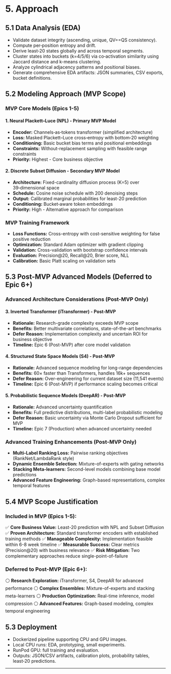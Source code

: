 # 5. Approach

## 5.1 Data Analysis (EDA)

* Validate dataset integrity (ascending, unique, QV==QS consistency).
* Compute per‑position entropy and drift.
* Derive least‑20 states globally and across temporal segments.
* Cluster states into buckets (k=4/5/6) via co‑activation similarity using Jaccard distance and k-means clustering.
* Analyze cylindrical adjacency patterns and positional biases.
* Generate comprehensive EDA artifacts: JSON summaries, CSV exports, bucket definitions.

## 5.2 Modeling Approach (MVP Scope)

### MVP Core Models (Epics 1-5)

#### 1. Neural Plackett–Luce (NPL) - Primary MVP Model
   * **Encoder:** Channels‑as‑tokens transformer (simplified architecture)
   * **Loss:** Masked Plackett–Luce cross‑entropy with bottom‑20 weighting
   * **Conditioning:** Basic bucket bias terms and positional embeddings
   * **Constraints:** Without-replacement sampling with feasible range constraints
   * **Priority:** Highest - Core business objective

#### 2. Discrete Subset Diffusion - Secondary MVP Model
   * **Architecture:** Fixed-cardinality diffusion process (K=5) over 39‑dimensional space
   * **Schedule:** Cosine noise schedule with 200 denoising steps
   * **Output:** Calibrated marginal probabilities for least-20 prediction
   * **Conditioning:** Bucket‑aware token embeddings
   * **Priority:** High - Alternative approach for comparison

### MVP Training Framework
* **Loss Functions:** Cross-entropy with cost-sensitive weighting for false positive reduction
* **Optimization:** Standard Adam optimizer with gradient clipping
* **Validation:** Cross-validation with bootstrap confidence intervals
* **Evaluation:** Precision@20, Recall@20, Brier score, NLL
* **Calibration:** Basic Platt scaling on validation sets

## 5.3 Post-MVP Advanced Models (Deferred to Epic 6+)

### Advanced Architecture Considerations (Post-MVP Only)

#### 3. Inverted Transformer (iTransformer) - Post-MVP
   * **Rationale:** Research-grade complexity exceeds MVP scope
   * **Benefits:** Better multivariate correlations, state-of-the-art benchmarks
   * **Defer Reason:** Implementation complexity and uncertain ROI for business objective
   * **Timeline:** Epic 6 (Post-MVP) after core model validation

#### 4. Structured State Space Models (S4) - Post-MVP
   * **Rationale:** Advanced sequence modeling for long-range dependencies
   * **Benefits:** 60× faster than Transformers, handles 16k+ sequences
   * **Defer Reason:** Over-engineering for current dataset size (11,541 events)
   * **Timeline:** Epic 6 (Post-MVP) if performance scaling becomes critical

#### 5. Probabilistic Sequence Models (DeepAR) - Post-MVP
   * **Rationale:** Advanced uncertainty quantification
   * **Benefits:** Full predictive distributions, multi-label probabilistic modeling
   * **Defer Reason:** Basic uncertainty via Monte Carlo Dropout sufficient for MVP
   * **Timeline:** Epic 7 (Production) when advanced uncertainty needed

### Advanced Training Enhancements (Post-MVP Only)
* **Multi-Label Ranking Loss:** Pairwise ranking objectives (RankNet/LambdaRank style)
* **Dynamic Ensemble Selection:** Mixture-of-experts with gating networks
* **Stacking Meta-learners:** Second-level models combining base model predictions
* **Advanced Feature Engineering:** Graph-based representations, complex temporal features

## 5.4 MVP Scope Justification

### Included in MVP (Epics 1-5):
✅ **Core Business Value:** Least-20 prediction with NPL and Subset Diffusion
✅ **Proven Architecture:** Standard transformer encoders with established training methods
✅ **Manageable Complexity:** Implementation feasible within 6-8 week timeline
✅ **Measurable Success:** Clear metrics (Precision@20) with business relevance
✅ **Risk Mitigation:** Two complementary approaches reduce single-point-of-failure

### Deferred to Post-MVP (Epic 6+):
⚪ **Research Exploration:** iTransformer, S4, DeepAR for advanced performance
⚪ **Complex Ensembles:** Mixture-of-experts and stacking meta-learners
⚪ **Production Optimization:** Real-time inference, model compression
⚪ **Advanced Features:** Graph-based modeling, complex temporal engineering

## 5.3 Deployment

* Dockerized pipeline supporting CPU and GPU images.
* Local CPU runs: EDA, prototyping, small experiments.
* RunPod GPU: full training and evaluation.
* Outputs: JSON/CSV artifacts, calibration plots, probability tables, least‑20 predictions.

---
